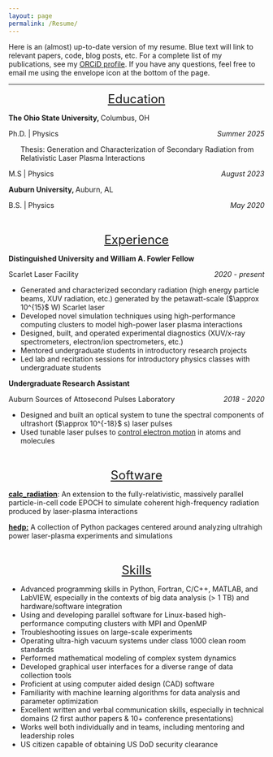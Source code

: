 ```yaml
---
layout: page
permalink: /Resume/
---
```


Here is an (almost) up-to-date version of my resume. Blue text will link to relevant papers, code, blog posts, etc. For a complete list of my publications, see my <a href = "https://orcid.org/0009-0006-2889-1900">ORCiD profile</a>. If you have any questions, feel free to email me using the envelope icon at the bottom of the page.

<hr>

<p style="text-align: center"><font size = 5><u>Education</u></font></p>
<p><strong>The Ohio State University, </strong>Columbus, OH</p>

<p>Ph.D. | Physics  <span style="float:right;">
        <em>Summer 2025 </em>
    </span></p>
<ul>
Thesis: Generation and Characterization of Secondary Radiation from Relativistic Laser Plasma Interactions
</ul>

<p>M.S | Physics  <span style="float:right;">
        <em>August 2023 </em>
    </span></p>


<p><strong>Auburn University, </strong>Auburn, AL</p>
<p>B.S. | Physics  <span style="float:right;">
        <em>May 2020 </em>
    </span></p>


<br>
<p style="text-align: center"><font size = 5><u>Experience</u></font></p>
<p><strong>Distinguished University and William A. Fowler Fellow</strong></p>
<p>Scarlet Laser Facility  <span style="float:right;">
        <em>2020 - present </em>
    </span></p>
<ul>
<li>Generated and characterized secondary radiation (high energy particle beams, XUV radiation, etc.) generated by the petawatt-scale ($\approx 10^{15}$ W) Scarlet laser</li>
<li>Developed novel simulation techniques using high-performance computing clusters to model high-power laser plasma interactions</li>
<li>Designed, built, and operated experimental diagnostics (XUV/x-ray spectrometers, electron/ion spectrometers, etc.)</li>
<li>Mentored undergraduate students in introductory research projects</li>
<li>Led lab and recitation sessions for introductory physics classes with undergraduate students</li>
</ul>
<p><strong>Undergraduate Research Assistant</strong></p>
<p>Auburn Sources of Attosecond Pulses Laboratory  <span style="float:right;">
        <em>2018 - 2020 </em>
    </span></p>
<ul>
<li>Designed and built an optical system to tune the spectral components of ultrashort ($\approx 10^{-18}$ s) laser pulses</li>
<li>Used tunable laser pulses to <a href = "https://iopscience.iop.org/article/10.1088/1367-2630/abdbdf">control electron motion</a> in atoms and molecules</li>
</ul>

<br>
<p style="text-align: center"><font size = 5><u>Software</u></font></p>

<p><a href = "https://github.com/bunzicker/epoch/tree/develop_calc_radiation"><strong>calc_radiation</strong></a>: An extension to the fully-relativistic, massively parallel particle-in-cell code EPOCH to simulate coherent high-frequency radiation produced by laser-plasma interactions</p>
<p><a href = "https://github.com/bunzicker/hedp"><strong>hedp:</strong></a> A collection of Python packages centered around analyzing ultrahigh power laser-plasma experiments and simulations</p>
<br>

<p style="text-align: center"><font size = 5><u>Skills</u></font></p>

<ul>
<li>Advanced programming skills in Python, Fortran, C/C++, MATLAB, and LabVIEW, especially in the contexts of big data analysis (&gt; 1 TB) and hardware/software integration</li>
<li>Using and developing parallel software for Linux-based high-performance computing clusters with MPI and OpenMP</li>
<li>Troubleshooting issues on large-scale experiments</li>
<li>Operating ultra-high vacuum systems under class 1000 clean room standards</li>
<li>Performed mathematical modeling of complex system dynamics</li>
<li>Developed graphical user interfaces for a diverse range of data collection tools</li>
<li>Proficient at using computer aided design (CAD) software</li>
<li>Familiarity with machine learning algorithms for data analysis and parameter optimization</li>
<li>Excellent written and verbal communication skills, especially in technical domains (2 first author papers &amp; 10+ conference presentations)</li>
<li>Works well both individually and in teams, including mentoring and leadership roles</li>
<li>US citizen capable of obtaining US DoD security clearance</li>
</ul>